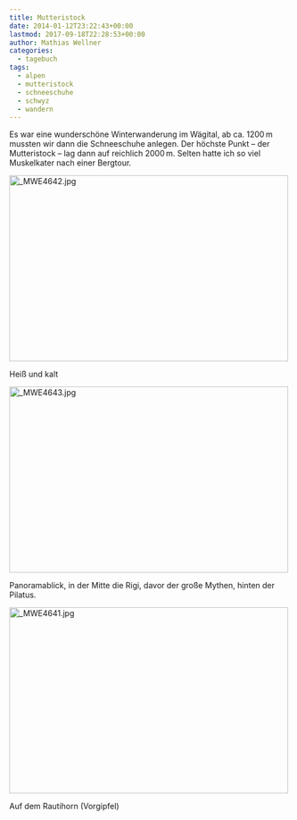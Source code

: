 ```yaml
---
title: Mutteristock
date: 2014-01-12T23:22:43+00:00
lastmod: 2017-09-18T22:28:53+00:00
author: Mathias Wellner
categories:
  - tagebuch
tags:
  - alpen
  - mutteristock
  - schneeschuhe
  - schwyz
  - wandern
---
```

Es war eine wunderschöne Winterwanderung im Wägital, ab ca. 1200&thinsp;m mussten wir dann die Schneeschuhe anlegen. Der höchste Punkt &#8211; der Mutteristock &#8211; lag dann auf reichlich 2000&thinsp;m. Selten hatte ich so viel Muskelkater nach einer Bergtour. 

<div style="width: 510px" class="wp-caption aligncenter">
  <a href="http://www.flickr.com/photos/mwellner/11938001986/" title="_MWE4642.jpg by mwellner, on Flickr"><img src="http://farm4.staticflickr.com/3834/11938001986_8c4ee09f72.jpg" width="500" height="333" alt="_MWE4642.jpg" /></a>
  
  <p class="wp-caption-text">
    Heiß und kalt
  </p>
</div>

<div style="width: 510px" class="wp-caption aligncenter">
  <a href="http://www.flickr.com/photos/mwellner/11937608674/" title="_MWE4643.jpg by mwellner, on Flickr"><img src="http://farm4.staticflickr.com/3736/11937608674_041c8f0428.jpg" width="500" height="333" alt="_MWE4643.jpg" /></a>
  
  <p class="wp-caption-text">
    Panoramablick, in der Mitte die Rigi, davor der große Mythen, hinten der Pilatus.
  </p>
</div>

<div style="width: 510px" class="wp-caption aligncenter">
  <a href="http://www.flickr.com/photos/mwellner/11937599654/" title="_MWE4641.jpg by mwellner, on Flickr"><img src="http://farm4.staticflickr.com/3673/11937599654_6f195a3221.jpg" width="500" height="333" alt="_MWE4641.jpg" /></a>
  
  <p class="wp-caption-text">
    Auf dem Rautihorn (Vorgipfel)
  </p>
</div>